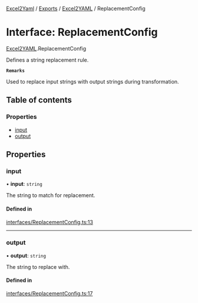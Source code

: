 [Excel2Yaml](../README.md) / [Exports](../modules.md) / [Excel2YAML](../modules/Excel2YAML.md) / ReplacementConfig

# Interface: ReplacementConfig

[Excel2YAML](../modules/Excel2YAML.md).ReplacementConfig

Defines a string replacement rule.

**`Remarks`**

Used to replace input strings with output strings during transformation.

## Table of contents

### Properties

- [input](Excel2YAML.ReplacementConfig.md#input)
- [output](Excel2YAML.ReplacementConfig.md#output)

## Properties

### input

• **input**: `string`

The string to match for replacement.

#### Defined in

[interfaces/ReplacementConfig.ts:13](https://github.com/rbleattler/Excel2Yaml/blob/a1aba8cdde2a76234aa9d6c5ebacf57ebabc31fe/src/interfaces/ReplacementConfig.ts#L13)

___

### output

• **output**: `string`

The string to replace with.

#### Defined in

[interfaces/ReplacementConfig.ts:17](https://github.com/rbleattler/Excel2Yaml/blob/a1aba8cdde2a76234aa9d6c5ebacf57ebabc31fe/src/interfaces/ReplacementConfig.ts#L17)
